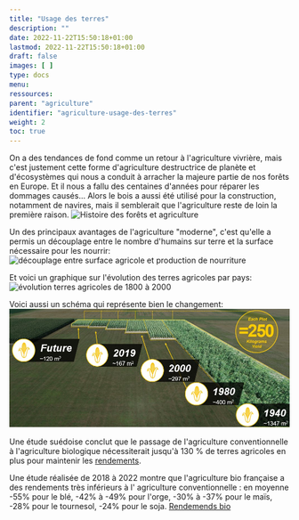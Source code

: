 ```yaml
---
title: "Usage des terres"
description: ""
date: 2022-11-22T15:50:18+01:00
lastmod: 2022-11-22T15:50:18+01:00
draft: false
images: [ ]
type: docs
menu:
ressources:
parent: "agriculture"
identifier: "agriculture-usage-des-terres"
weight: 2
toc: true
---
```


On a des tendances de fond comme un retour à l'agriculture vivrière, mais c'est justement cette forme d'agriculture
destructrice de planète et d'écosystèmes qui nous a conduit à arracher la majeure partie de nos forêts en Europe. Et il
nous a fallu des centaines d'années pour réparer les dommages causés... Alors le bois a aussi été utilisé pour la
construction, notamment de navires, mais il semblerait que l'agriculture reste de loin la première raison.
![Histoire des forêts et agriculture](histoire_des_forets_et_agriculture.jpeg)

Un des principaux avantages de l'agriculture "moderne", c'est qu'elle a permis un découplage entre le nombre d'humains
sur terre et la surface nécessaire pour les nourrir:
![découplage entre surface agricole et production de nourriture](decouplage_surface_agricole_et_production_nourriture.jpeg)

Et voici un graphique sur l'évolution des terres agricoles par pays:
![évolution terres agricoles de 1800 à 2000](evolution_agriculture_1800_a_2000.jpeg)

Voici aussi un schéma qui représente bien le changement:
![evolution de l'agriculture](evolution_agriculture.jpeg)

Une étude suédoise conclut que le passage de l'agriculture conventionnelle à l'agriculture biologique nécessiterait
jusqu'à 130 % de terres agricoles en plus pour maintenir
les [rendements](https://www.sciencedirect.com/science/article/abs/pii/S0308521X22000403).

Une étude réalisée de 2018 à 2022 montre que l'agriculture bio française a des rendements très inférieurs à l'
agriculture conventionnelle : en moyenne -55% pour le blé, -42% à -49% pour l'orge, -30% à -37% pour le maïs, -28% pour
le tournesol, -24% pour le soja.
[Rendemends bio](https://agreste.agriculture.gouv.fr/agreste-web/download/publication/publie/Pri2308/Primeur2023-8_RendementsGdesCultures.pdf)